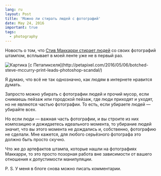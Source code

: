 ```yaml
---
lang: ru
layout: Post
title: 'Можно ли стирать людей с фотографий'
date: May 24, 2016
important: true
tags:
  - photography
---
```


Новость о том, что [Стив Маккарри стирает людей](http://petapixel.com/2016/05/06/botched-steve-mccurry-print-leads-photoshop-scandal/) со своих фотографий штампом, всплывает в моей ленте уже не в первый раз.

![](/images/blog/mccurrystamp.jpg 'Картика [с Петапикселя](http://petapixel.com/2016/05/06/botched-steve-mccurry-print-leads-photoshop-scandal/)')

Я думаю, что всё не так однозначно, как людям в интернете нравится думать.

Запросто можно убирать с фотографии людей и прочий мусор, если снимаешь пейзаж или городской пейзаж, где люди приходят и уходят, но не являются частью фотографии. То есть, если убираете людей — убирайте всех.

Но если люди — важная часть фотографии, и вы строите из них композицию и дожидаетесь идеального момента, то убирание людей значит, что вы этого момента не дождались и, собственно, фотографию не сделали. Мне кажется, для любого серьёзного фотографа это должно быть просто скучно.

Что же до артефактов штампа, которые нашли на фотографиях Маккарри, то это просто позорная работа вне зависимости от вашего отношения к допустимости манипуляции.

P. S. У меня в блоге снова можно писать комментарии.
